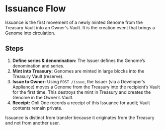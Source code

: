 # Issuance Flow

Issuance is the first movement of a newly minted Genome from the Treasury Vault into an Owner's Vault. It is the creation event that brings a Genome into circulation.

## Steps
1. **Define series & denomination:** The Issuer defines the Genome’s denomination and series.
2. **Mint into Treasury:** Genomes are minted in large blocks into the Treasury Vault (reserve).
3. **Issue to Owner:** Using `POST /issue`, the Issuer (via a Developer’s Appliance) moves a Genome from the Treasury into the recipient’s Vault for the first time. This destroys the mint in Treasury and creates the Genome in the Owner’s Vault.
4. **Receipt:** Onli One records a receipt of this Issuance for audit; Vault contents remain private.

Issuance is distinct from transfer because it originates from the Treasury and not from another user.
